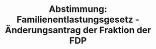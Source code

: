 ---
abstimmung:
  abstimmung: 2
  bundestagssitzung: 118
  legislaturperiode: 19
categories:
- Todo
data:
- title: Abstimmungsergebnis 20191017_2-data.pdf
  url: /res/2021-btw/abstimmungsergebnisse/20191017_2-data.pdf
- title: Abstimmungsergebnis 20191017_2_xls-data.xlsx
  url: /res/2021-btw/abstimmungsergebnisse/20191017_2_xls-data.xlsx
- title: Abstimmungsergebnis 20191017_2_xls-data.csv
  url: /res/2021-btw/abstimmungsergebnisse/csv/20191017_2_xls-data.csv
ergebnis:
  afd:
    enthaltung: 0
    gesamt: 91
    ja: 86
    nein: 0
    nichtabgegeben: 5
    ungueltig: 0
  bü90/gr:
    enthaltung: 0
    gesamt: 67
    ja: 0
    nein: 62
    nichtabgegeben: 5
    ungueltig: 0
  cdu/csu:
    enthaltung: 2
    gesamt: 246
    ja: 216
    nein: 2
    nichtabgegeben: 26
    ungueltig: 0
  die linke.:
    enthaltung: 2
    gesamt: 69
    ja: 0
    nein: 59
    nichtabgegeben: 8
    ungueltig: 0
  fdp:
    enthaltung: 0
    gesamt: 80
    ja: 74
    nein: 0
    nichtabgegeben: 6
    ungueltig: 0
  file: 20191017_2_xls-data.xlsx
  fraktionslos:
    enthaltung: 0
    gesamt: 4
    ja: 0
    nein: 1
    nichtabgegeben: 3
    ungueltig: 0
  spd:
    enthaltung: 3
    gesamt: 151
    ja: 122
    nein: 2
    nichtabgegeben: 24
    ungueltig: 0
layout: abstimmung
links:
- title: Link zu bundestag.de
  url: https://www.bundestag.de/parlament/plenum/abstimmung/abstimmung?id=552
preview: 'Deutscher Bundestag


  118. Sitzung des Deutschen Bundestages

  am Donnerstag, 17. Oktober 2019


  Endgültiges Ergebnis der Namentlichen Abstimmung Nr. 2


  Beschlussempfehlung des Ausschusses für Verkehr und digitale Infrastruktur (15.

  Ausschuss)

  zu dem Antrag der Abgeordneten Dr. Anton Hofreiter, Daniela Wagner, Oliver Krischer,

  weiterer Abgeordneter und der Fraktion BÜNDNIS 90/DIE GRÜNEN

  Allgemeine Höchstgeschwindigkeit von 130 km/h auf Bundesautobahnen einführen

  - Drucksache 19/9948 und 19/14000 -'
tags:
- Todo
title: 'Abstimmung: Familienentlastungsgesetz - Änderungsantrag der Fraktion der FDP'
---
